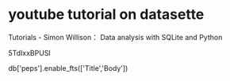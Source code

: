 
# youtube tutorial on datasette
Tutorials - Simon Willison： Data analysis with SQLite and Python 

5TdIxxBPUSI

db['peps'].enable_fts(['Title','Body'])
